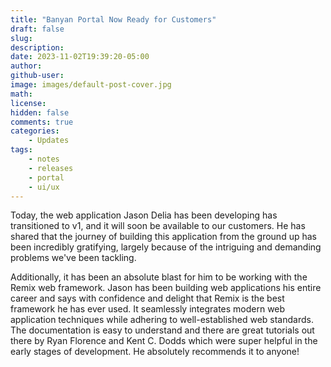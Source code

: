 ```yaml
---
title: "Banyan Portal Now Ready for Customers"
draft: false
slug:
description:
date: 2023-11-02T19:39:20-05:00
author:
github-user:
image: images/default-post-cover.jpg
math:
license:
hidden: false
comments: true
categories:
    - Updates
tags:
    - notes
    - releases
    - portal
    - ui/ux
---
```

Today, the web application Jason Delia has been developing has transitioned to v1, and it will soon be available to our customers. He has shared that the journey of building this application from the ground up has been incredibly gratifying, largely because of the intriguing and demanding problems we've been tackling.

Additionally, it has been an absolute blast for him to be working with the Remix web framework. Jason has been building web applications his entire career and says with confidence and delight that Remix is the best framework he has ever used. It seamlessly integrates modern web application techniques while adhering to well-established web standards. The documentation is easy to understand and there are great tutorials out there by Ryan Florence and Kent C. Dodds which were super helpful in the early stages of development. He absolutely recommends it to anyone!
